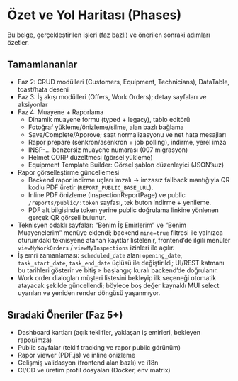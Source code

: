 # Özet ve Yol Haritası (Phases)

Bu belge, gerçekleştirilen işleri (faz bazlı) ve önerilen sonraki adımları özetler.

## Tamamlananlar
- Faz 2: CRUD modülleri (Customers, Equipment, Technicians), DataTable, toast/hata deseni
- Faz 3: İş akışı modülleri (Offers, Work Orders); detay sayfaları ve aksiyonlar
- Faz 4: Muayene + Raporlama
  - Dinamik muayene formu (typed + legacy), tablo editörü
  - Fotoğraf yükleme/önizleme/silme, alan bazlı bağlama
  - Save/Complete/Approve; saat normalizasyonu ve net hata mesajları
  - Rapor prepare (senkron/asenkron + job polling), indirme, yerel imza
  - INSP-… benzersiz muayene numarası (007 migrasyon)
  - Helmet CORP düzeltmesi (görsel yükleme)
  - Equipment Template Builder: Görsel şablon düzenleyici (JSON’suz)
- Rapor görselleştirme güncellemesi
  - Backend rapor indirme uçları imzalı → imzasız fallback mantığıyla QR kodlu PDF üretir (`REPORT_PUBLIC_BASE_URL`).
  - Inline PDF önizleme (InspectionReportPage) ve public `/reports/public/:token` sayfası, tek buton indirme + yenileme.
  - PDF alt bilgisinde token yerine public doğrulama linkine yönlenen gerçek QR görseli bulunur.
- Teknisyen odaklı sayfalar: “Benim İş Emirlerim” ve “Benim Muayenelerim” menüye eklendi; backend `mine=true` filtresi ile yalnızca oturumdaki teknisyene atanan kayıtlar listelenir, frontend’de ilgili menüler `viewMyWorkOrders` / `viewMyInspections` izinleri ile açılır.
- İş emri zamanlaması: `scheduled_date` alanı `opening_date`, `task_start_date`, `task_end_date` üçlüsü ile değiştirildi; UI/REST katmanı bu tarihleri gösterir ve bitiş ≥ başlangıç kuralı backend’de doğrulanır.
- Work order dialogları müşteri listesini bekleyip ilk seçeneği otomatik atayacak şekilde güncellendi; böylece boş değer kaynaklı MUI select uyarıları ve yeniden render döngüsü yaşanmıyor.

## Sıradaki Öneriler (Faz 5+)
- Dashboard kartları (açık teklifler, yaklaşan iş emirleri, bekleyen rapor/imza)
- Public sayfalar (teklif tracking ve rapor public görünüm)
- Rapor viewer (PDF.js) ve inline önizleme
- Gelişmiş validasyon (frontend alan bazlı) ve i18n
- CI/CD ve üretim profil dosyaları (Docker, env matrix)
